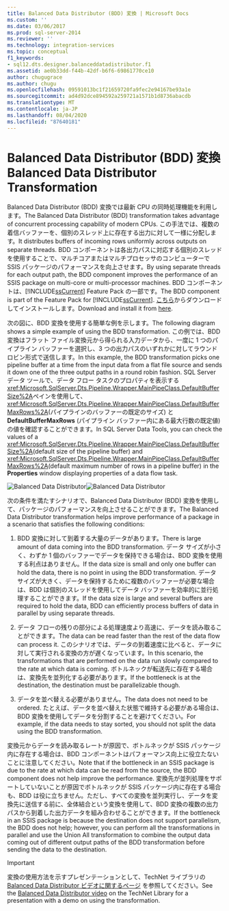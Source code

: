 ```yaml
---
title: Balanced Data Distributor (BDD) 変換 | Microsoft Docs
ms.custom: ''
ms.date: 03/06/2017
ms.prod: sql-server-2014
ms.reviewer: ''
ms.technology: integration-services
ms.topic: conceptual
f1_keywords:
- sql12.dts.designer.balanceddatadistributor.f1
ms.assetid: ae0b33dd-f44b-42df-b6f6-69861770ce10
author: chugugrace
ms.author: chugu
ms.openlocfilehash: 09591013bc1f21659720fa9fec2e94167be93a1e
ms.sourcegitcommit: ad4d92dce894592a259721a1571b1d8736abacdb
ms.translationtype: MT
ms.contentlocale: ja-JP
ms.lasthandoff: 08/04/2020
ms.locfileid: "87640181"
---
```

# <a name="balanced-data-distributor-transformation"></a><span data-ttu-id="16b76-102">Balanced Data Distributor (BDD) 変換</span><span class="sxs-lookup"><span data-stu-id="16b76-102">Balanced Data Distributor Transformation</span></span>
  <span data-ttu-id="16b76-103">Balanced Data Distributor (BDD) 変換では最新 CPU の同時処理機能を利用します。</span><span class="sxs-lookup"><span data-stu-id="16b76-103">The Balanced Data Distributor (BDD) transformation takes advantage of concurrent processing capability of modern CPUs.</span></span> <span data-ttu-id="16b76-104">この手法では、複数の着信バッファーを、個別のスレッド上に存在する出力に対して一様に分配します。</span><span class="sxs-lookup"><span data-stu-id="16b76-104">It distributes buffers of incoming rows uniformly across outputs on separate threads.</span></span> <span data-ttu-id="16b76-105">BDD コンポーネントは各出力パスに対応する個別のスレッドを使用することで、マルチコアまたはマルチプロセッサのコンピューターで SSIS パッケージのパフォーマンスを向上させます。</span><span class="sxs-lookup"><span data-stu-id="16b76-105">By using separate threads for each output path, the BDD component improves the performance of an SSIS package on multi-core or multi-processor machines.</span></span> <span data-ttu-id="16b76-106">BDD コンポーネントは、[!INCLUDE[ssCurrent](../../../includes/sscurrent-md.md)] Feature Pack の一部です。</span><span class="sxs-lookup"><span data-stu-id="16b76-106">The BDD component is part of the Feature Pack for [!INCLUDE[ssCurrent](../../../includes/sscurrent-md.md)].</span></span> <span data-ttu-id="16b76-107">[こちら](https://go.microsoft.com/fwlink/p/?LinkId=391999)からダウンロードしてインストールします。</span><span class="sxs-lookup"><span data-stu-id="16b76-107">Download and install it from [here](https://go.microsoft.com/fwlink/p/?LinkId=391999).</span></span>  
  
 <span data-ttu-id="16b76-108">次の図に、BDD 変換を使用する簡単な例を示します。</span><span class="sxs-lookup"><span data-stu-id="16b76-108">The following diagram shows a simple example of using the BDD transformation.</span></span> <span data-ttu-id="16b76-109">この例では、BDD 変換はフラット ファイル変換元から得られる入力データから、一度に 1 つのパイプライン バッファーを選択し、3 つの出力パスのいずれかに対してラウンド ロビン形式で送信します。</span><span class="sxs-lookup"><span data-stu-id="16b76-109">In this example, the BDD transformation picks one pipeline buffer at a time from the input data from a flat file source and sends it down one of the three output paths in a round robin fashion.</span></span> <span data-ttu-id="16b76-110">SQL Server データ ツールで、データ フロー タスクのプロパティを表示する <xref:Microsoft.SqlServer.Dts.Pipeline.Wrapper.MainPipeClass.DefaultBufferSize%2A>ペインを使用して、 <xref:Microsoft.SqlServer.Dts.Pipeline.Wrapper.MainPipeClass.DefaultBufferMaxRows%2A>(パイプラインのバッファーの既定のサイズ) と **DefaultBufferMaxRows** (パイプライン バッファー内にある最大行数の既定値) の値を確認することができます。</span><span class="sxs-lookup"><span data-stu-id="16b76-110">In SQL Server Data Tools, you can check the values of a <xref:Microsoft.SqlServer.Dts.Pipeline.Wrapper.MainPipeClass.DefaultBufferSize%2A>(default size of the pipeline buffer) and <xref:Microsoft.SqlServer.Dts.Pipeline.Wrapper.MainPipeClass.DefaultBufferMaxRows%2A>(default maximum number of rows in a pipeline buffer) in the **Properties** window displaying properties of a data flow task.</span></span>  
  
 <span data-ttu-id="16b76-111">![Balanced Data Distributor](../../media/balanceddatadistributor.JPG "Balanced Data Distributor")</span><span class="sxs-lookup"><span data-stu-id="16b76-111">![Balanced Data Distributor](../../media/balanceddatadistributor.JPG "Balanced Data Distributor")</span></span>  
  
 <span data-ttu-id="16b76-112">次の条件を満たすシナリオで、Balanced Data Distributor (BDD) 変換を使用して、パッケージのパフォーマンスを向上させることができます。</span><span class="sxs-lookup"><span data-stu-id="16b76-112">The Balanced Data Distributor transformation helps improve performance of a package in a scenario that satisfies the following conditions:</span></span>  
  
1.  <span data-ttu-id="16b76-113">BDD 変換に対して到着する大量のデータがあります。</span><span class="sxs-lookup"><span data-stu-id="16b76-113">There is large amount of data coming into the BDD transformation.</span></span> <span data-ttu-id="16b76-114">データ サイズが小さく、わずか 1 個のバッファーでデータを保持できる場合は、BDD 変換を使用する利点はありません。</span><span class="sxs-lookup"><span data-stu-id="16b76-114">If the data size is small and only one buffer can hold the data, there is no point in using the BDD transformation.</span></span> <span data-ttu-id="16b76-115">データ サイズが大きく、データを保持するために複数のバッファーが必要な場合は、BDD は個別のスレッドを使用してデータ バッファーを効率的に並行処理することができます。</span><span class="sxs-lookup"><span data-stu-id="16b76-115">If the data size is large and several buffers are required to hold the data, BDD can efficiently process buffers of data in parallel by using separate threads.</span></span>  
  
2.  <span data-ttu-id="16b76-116">データ フローの残りの部分による処理速度より高速に、データを読み取ることができます。</span><span class="sxs-lookup"><span data-stu-id="16b76-116">The data can be read faster than the rest of the data flow can process it.</span></span> <span data-ttu-id="16b76-117">このシナリオでは、データの到着速度に比べると、データに対して実行される変換の方が遅くなっています。</span><span class="sxs-lookup"><span data-stu-id="16b76-117">In this scenario, the transformations that are performed on the data run slowly compared to the rate at which data is coming.</span></span> <span data-ttu-id="16b76-118">ボトルネックが転送先に存在する場合は、変換先を並列化する必要があります。</span><span class="sxs-lookup"><span data-stu-id="16b76-118">If the bottleneck is at the destination, the destination must be parallelizable though.</span></span>  
  
3.  <span data-ttu-id="16b76-119">データを並べ替える必要がありません。</span><span class="sxs-lookup"><span data-stu-id="16b76-119">The data does not need to be ordered.</span></span> <span data-ttu-id="16b76-120">たとえば、データを並べ替えた状態で維持する必要がある場合は、BDD 変換を使用してデータを分割することを避けてください。</span><span class="sxs-lookup"><span data-stu-id="16b76-120">For example, if the data needs to stay sorted, you should not split the data using the BDD transformation.</span></span>  
  
 <span data-ttu-id="16b76-121">変換元からデータを読み取るレートが原因で、ボトルネックが SSIS パッケージ内に存在する場合は、BDD コンポーネントはパフォーマンス向上に役立たないことに注意してください。</span><span class="sxs-lookup"><span data-stu-id="16b76-121">Note that if the bottleneck in an SSIS package is due to the rate at which data can be read from the source, the BDD component does not help improve the performance.</span></span> <span data-ttu-id="16b76-122">変換先が並列処理をサポートしていないことが原因でボトルネックが SSIS パッケージ内に存在する場合も、BDD は役に立ちません。ただし、すべての変換を並列実行し、データを変換先に送信する前に、全体結合という変換を使用して、BDD 変換の複数の出力パスから到着した出力データを組み合わせることができます。</span><span class="sxs-lookup"><span data-stu-id="16b76-122">If the bottleneck in an SSIS package is because the destination does not support parallelism, the BDD does not help; however, you can perform all the transformations in parallel and use the Union All transformation to combine the output data coming out of different output paths of the BDD transformation before sending the data to the destination.</span></span>  
  
> [!IMPORTANT]  
>  <span data-ttu-id="16b76-123"> 変換の使用方法を示すプレゼンテーションとして、TechNet ライブラリの [Balanced Data Distributor ビデオに関するページ](https://go.microsoft.com/fwlink/?LinkID=226278) を参照してください。</span><span class="sxs-lookup"><span data-stu-id="16b76-123">See the [Balanced Data Distributor video](https://go.microsoft.com/fwlink/?LinkID=226278) on the TechNet Library for a presentation with a demo on using the transformation.</span></span>  
  
  
